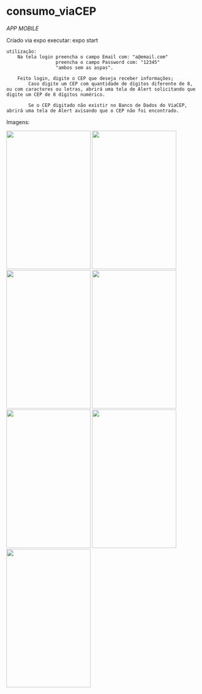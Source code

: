 # consumo_viaCEP

*APP MOBILE*

Criado via expo 
    executar:
        expo start
        
    utilização:
        Na tela login preencha o campo Email com: "a@email.com"
                      preencha o campo Password com: "12345"
                      "ambos sem as aspas".
        
        Feito login, digite o CEP que deseja receber informações;
            Caso digite um CEP com quantidade de dígitos diferente de 8, ou com caracteres ou letras, abrirá uma tela de Alert solicitando que digite um CEP de 8 dígitos numérico.

            Se o CEP digitado não existir no Banco de Dados do ViaCEP, abrirá uma tela de Alert avisando que o CEP não foi encontrado.

  Imagens:
   
   <img src="https://user-images.githubusercontent.com/53611115/117585821-e07c2400-b0ea-11eb-92a5-5c6a8bf6e6f5.jpeg" width="220" height="360" /> <img src="https://user-images.githubusercontent.com/53611115/117585823-e114ba80-b0ea-11eb-8f6c-473c80dfccd5.jpeg" width="220" height="360" />
   <img src="https://user-images.githubusercontent.com/53611115/117585823-e114ba80-b0ea-11eb-8f6c-473c80dfccd5.jpeg" width="220" height="360" />
   <img src="https://user-images.githubusercontent.com/53611115/117585825-e1ad5100-b0ea-11eb-9fbd-9c494ca15967.jpeg" width="220" height="360" />
   <img src="https://user-images.githubusercontent.com/53611115/117585826-e245e780-b0ea-11eb-87fc-f4b225d98df5.jpeg" width="220" height="360" />
   <img src="https://user-images.githubusercontent.com/53611115/117585827-e245e780-b0ea-11eb-9955-1941abc3dd22.jpeg" width="220" height="360" />
   <img src="https://user-images.githubusercontent.com/53611115/117585828-e2de7e00-b0ea-11eb-9e47-84a3663f23c2.jpeg" width="220" height="360" />
